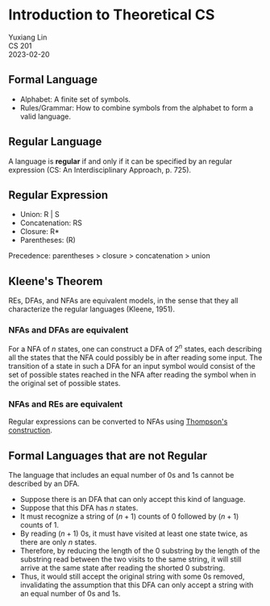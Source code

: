 # Introduction to Theoretical CS
Yuxiang Lin  
CS 201  
2023-02-20

## Formal Language

- Alphabet: A finite set of symbols.
- Rules/Grammar: How to combine symbols from the alphabet to form a valid language.

## Regular Language

A language is __regular__ if and only if it can be specified by an regular expression (CS: An Interdisciplinary Approach, p. 725).

## Regular Expression

- Union: R | S
- Concatenation: RS
- Closure: R*
- Parentheses: \(R\)

Precedence: parentheses > closure > concatenation > union

## Kleene's Theorem

REs, DFAs, and NFAs are equivalent models, in the sense that they all characterize the regular languages (Kleene, 1951).

### NFAs and DFAs are equivalent

For a NFA of $n$ states, one can construct a DFA of $2^n$ states, each describing all the states that the NFA could possibly be in after reading some input. The transition of a state in such a DFA for an input symbol would consist of the set of possible states reached in the NFA after reading the symbol when in the original set of possible states.

### NFAs and REs are equivalent

Regular expressions can be converted to NFAs using [Thompson's construction](https://en.wikipedia.org/wiki/Thompson%27s_construction).

## Formal Languages that are not Regular

The language that includes an equal number of $0$s and $1$s cannot be described by an DFA.

- Suppose there is an DFA that can only accept this kind of language.
- Suppose that this DFA has $n$ states.
- It must recognize a string of $(n + 1)$ counts of $0$ followed by $(n + 1)$ counts of $1$.
- By reading $(n + 1)$ $0$s, it must have visited at least one state twice, as there are only $n$ states.
- Therefore, by reducing the length of the $0$ substring by the length of the substring read between the two visits to the same string, it will still arrive at the same state after reading the shorted $0$ substring.
- Thus, it would still accept the original string with some $0$s removed, invalidating the assumption that this DFA can only accept a string with an equal number of $0$s and $1$s.
